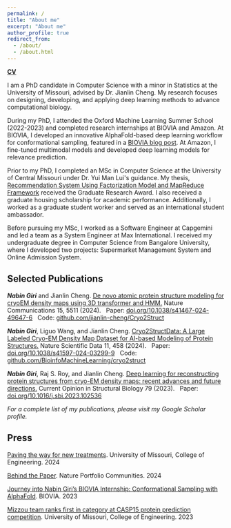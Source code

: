 ```yaml
---
permalink: /
title: "About me"
excerpt: "About me"
author_profile: true
redirect_from: 
  - /about/
  - /about.html
---
```

<a href="https://drive.google.com/file/d/1sKZlgPq7jixuGZ9vSxOCkLX-1XXJzax1/view?usp=sharing" target="_blank">**CV**</a>

I am a PhD candidate in Computer Science with a minor in Statistics at the University of Missouri, advised by Dr. Jianlin Cheng. My research focuses on designing, developing, and applying deep learning methods to advance computational biology.


During my PhD, I attended the Oxford Machine Learning Summer School (2022-2023) and completed research internships at BIOVIA and Amazon. At BIOVIA, I developed an innovative AlphaFold-based deep learning workflow for conformational sampling, featured in a <a href="https://blog.3ds.com/brands/biovia/journey-into-nabin-giris-biovia-internship-conformational-sampling-with-alphafold/" target="_blank">BIOVIA blog post</a>. At Amazon, I fine-tuned multimodal models and developed deep learning models for relevance prediction.

Prior to my PhD, I completed an MSc in Computer Science at the University of Central Missouri under Dr. Yui Man Lui's guidance. My thesis, <a href="https://zenodo.org/records/6591586" target="_blank"> Recommendation System Using Factorization Model and MapReduce Framework</a> received the Graduate Research Award. I also received a graduate housing scholarship for academic performance. Additionally, I worked as a graduate student worker and served as an international student ambassador.

Before pursuing my MSc, I worked as a Software Engineer at Capgemini and led a team as a System Engineer at Max International. I received my undergraduate degree in Computer Science from Bangalore University, where I developed two projects: Supermarket Management System and Online Admission System.


## Selected Publications

***Nabin Giri*** and Jianlin Cheng. <ins> De novo atomic protein structure modeling for cryoEM density maps using 3D transformer and HMM.</ins> Nature Communications 15, 5511 (2024). &nbsp; Paper: <a href="https://doi.org/10.1038/s41467-024-49647-6" target="_blank">doi.org/10.1038/s41467-024-49647-6</a> &nbsp; Code: <a href="https://github.com/jianlin-cheng/Cryo2Struct" target="_blank">github.com/jianlin-cheng/Cryo2Struct</a>

***Nabin Giri***, Liguo Wang, and Jianlin Cheng. <ins> Cryo2StructData: A Large Labeled Cryo-EM Density Map Dataset for AI-based Modeling of Protein Structures.</ins> Nature Scientific Data 11, 458 (2024). &nbsp; Paper: <a href="https://doi.org/10.1038/s41597-024-03299-9" target="_blank">doi.org/10.1038/s41597-024-03299-9</a> &nbsp; Code: <a href="https://github.com/BioinfoMachineLearning/cryo2struct" target="_blank">github.com/BioinfoMachineLearning/cryo2struct</a> 

***Nabin Giri***, Raj S. Roy, and Jianlin Cheng. <ins> Deep learning for reconstructing protein structures from cryo-EM density maps: recent advances and future directions.</ins> Current Opinion in Structural Biology 79 (2023). &nbsp; Paper: <a href="https://doi.org/10.1016/j.sbi.2023.102536" target="_blank">doi.org/10.1016/j.sbi.2023.102536</a> 

*For a complete list of my publications, please visit my Google Scholar profile.*

## Press
<a href="https://showme.missouri.edu/2024/paving-the-way-for-new-treatments/" target="_blank">Paving the way for new treatments</a>. University of Missouri, College of Engineering. 2024

<a href="https://go.nature.com/4daiVBb" target="_blank">Behind the Paper</a>. Nature Portfolio Communities. 2024

<a href="https://blog.3ds.com/brands/biovia/journey-into-nabin-giris-biovia-internship-conformational-sampling-with-alphafold/" target="_blank">Journey into Nabin Giri’s BIOVIA Internship: Conformational Sampling with AlphaFold</a>. BIOVIA. 2023

<a href="https://engineering.missouri.edu/2023/mizzou-team-ranks-first-in-category-at-casp15-protein-prediction-competition/" target="_blank">Mizzou team ranks first in category at CASP15 protein prediction competition</a>. University of Missouri, College of Engineering. 2023

